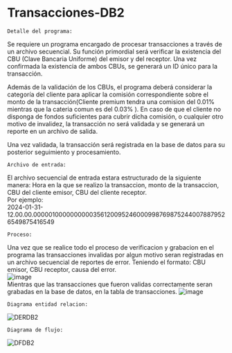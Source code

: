 # Transacciones-DB2
    Detalle del programa:
Se requiere un programa encargado de procesar transacciones a través de un archivo secuencial. Su función primordial será verificar la existencia del CBU (Clave Bancaria Uniforme) del emisor y del receptor. Una vez confirmada la existencia de ambos CBUs, se generará un ID único para la transacción.

Además de la validación de los CBUs, el programa deberá considerar la categoría del cliente para aplicar la comisión correspondiente sobre el monto de la transacción(Cliente premium tendra una comision del 0.01% mientras que la cateria comun es del 0.03% ). En caso de que el cliente no disponga de fondos suficientes para cubrir dicha comisión, o cualquier otro motivo de invalidez, la transacción no será validada y se generará un reporte en un archivo de salida.

Una vez validada, la transacción será registrada en la base de datos para su posterior seguimiento y procesamiento.
    
    Archivo de entrada:
El archivo secuencial de entrada estara estructurado de la siguiente manera: Hora en la que se realizo la transaccion, monto de la transaccion, CBU del cliente emisor, CBU del cliente receptor. <br />
Por ejemplo: <br />
2024-01-31-12.00.00.00000100000000003561200952460009987698752440078879526549875416549 <br />

    Proceso:
Una vez que se realice todo el proceso de verificacion y grabacion en el programa las transacciones invalidas por algun motivo seran registradas en un archivo secuencial de reportes de error.
Teniendo el formato: CBU emisor, CBU receptor, causa del error.<br />
![image](https://github.com/LeandroTroncoso98/Transacciones-DB2/assets/105368488/8d5795eb-df9a-4564-9217-c28941c900fd)
<br /> Mientras que las transacciones que fueron validas correctamente seran grabadas en la base de datos, en la tabla de transacciones.
![image](https://github.com/LeandroTroncoso98/Transacciones-DB2/assets/105368488/16756c64-6ecb-40b5-8943-2b8e3506d875)

    Diagrama entidad relacion:
![DERDB2](https://github.com/LeandroTroncoso98/Transacciones-DB2/assets/105368488/34994130-8372-40bc-b43f-4210aa69aaff)

    Diagrama de flujo:
![DFDB2](https://github.com/LeandroTroncoso98/Transacciones-DB2/assets/105368488/2f1a6a26-368e-40c4-9acf-d50f577fe3bb)


